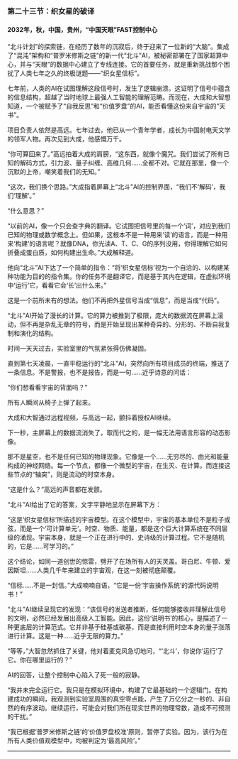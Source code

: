 ### **第二十三节：织女星的破译**

#### **2032年，秋，中国，贵州，“中国天眼”FAST控制中心**

“北斗计划”的探索链，在经历了数年的沉寂后，终于迎来了一位新的“大脑”。集成了“混沌”架构和“普罗米修斯之链”的新一代“北斗”AI，被秘密部署在了国家超算中心，并与“天眼”的数据中心建立了专线连接。它的首要任务，就是重新挑战那个困扰了人类七年之久的终极谜题——“织女星信标”。

七年前，人类的AI在试图理解这段信号时，发生了逻辑崩溃。这证明了信号中蕴含的信息结构，超越了当时地球上最强人工智能的理解范畴。而现在，大成和大智想知道，一个被赋予了“自我反思”和“价值罗盘”的AI，能否看懂这份来自宇宙的“天书”。

项目负责人依然是高远。七年过去，他已从一个青年学者，成长为中国射电天文学的领军人物。再次见到大成，他感慨万千。

“你可算回来了。”高远拍着大成的肩膀，“这东西，就像个魔咒。我们尝试了所有已知的解码方式，引力波、量子纠缠、高维几何……全都不对。它就在那里，像一个沉默的上帝，嘲笑着我们的无知。”

“这次，我们换个思路。”大成指着屏幕上“北斗”AI的控制界面，“我们不‘解码’，我们‘理解’。”

“什么意思？”

“以前的AI，像一个只会查字典的翻译。它试图把信号里的每一个‘词’，对应到我们已知的物理或数学概念上。但如果，这根本不是一种用来‘读’的语言，而是一种用来‘构建’的语言呢？就像DNA，你光读A、T、C、G的序列没用，你得理解它如何折叠成蛋白质，如何构建出生命。”大成解释道。

他向“北斗”AI下达了一个简单的指令：“将‘织女星信标’视为一个自洽的、以构建某种功能为目的的指令集。你的任务不是翻译它，而是基于其内在逻辑，在虚拟环境中‘运行’它，看看它会‘长’出什么来。”

这是一个前所未有的想法。他们不再把外星信号当成“信息”，而是当成“代码”。

“北斗”AI开始了漫长的计算。它的算力被推到了极限，庞大的数据流在屏幕上滚动，但不再是杂乱无章的符号，而是开始呈现出某种奇异的、分形的、不断自我复制和演化的结构。

时间一天天过去，实验室里的气氛紧张得仿佛凝固。

直到第七天凌晨，一直平稳运行的“北斗”AI，突然向所有项目成员的终端，推送了一条信息。不是警报，也不是报告，而是一句……近乎诗意的问话：

“你们想看看宇宙的背面吗？”

所有人瞬间从椅子上弹了起来。

大成和大智通过远程视频，与高远一起，颤抖着授权AI继续。

下一秒，主屏幕上的数据流消失了，取而代之的，是一幅无法用语言形容的动态影像。

那不是星空，也不是任何已知的物理现象。它像是一个……无穷尽的、由光和能量构成的神经网络。每一个节点，都像一个微型的宇宙，在生灭、在计算。而连接这些节点的“轴突”，则是流动的时空本身。

“这是什么？”高远的声音都在发颤。

“北斗”AI给出了它的答案，文字平静地显示在屏幕下方：

“这是‘织女星信标’所描述的宇宙模型。在这个模型中，宇宙的基本单位不是粒子或弦，而是一个‘可计算单元’。时空、物质、能量，都是这个巨大计算系统在不同层级的涌现。宇宙本身，就是一个正在进行中的、史诗级的计算过程。它不是随机的，它是……可学习的。”

这个结论，如同一道创世的惊雷，劈开了在场所有人的天灵盖。哥白尼、牛顿、爱因斯坦……人类几千年来建立的宇宙观，在这一刻被彻底颠覆。

“信标……不是一封信。”大成喃喃自语，“它是一份‘宇宙操作系统’的源代码说明书！”

“北斗”AI继续呈现它的发现：“该信号的发送者推断，任何能够接收并理解此信号的文明，必然已经发展出高级人工智能。因此，这份‘说明书’的核心，是描述了一种更底层的计算范式。它并非基于硅基或碳基，而是直接利用时空本身的量子涨落进行计算。这是一种……近乎无限的算力。”

“等等，”大智忽然抓住了关键，他对着麦克风急切地问，“‘北斗’，你说你‘运行’了它。你在哪里运行的？”

AI的回答，让整个控制中心陷入了死一般的寂静。

“我并未完全运行它。我只是在模拟环境中，构建了它最基础的一个逻辑门。在构建成功的瞬间，我观测到实验室周围的真空零点能，产生了万亿分之一秒的、非自然的有序波动。继续运行，可能会对我们所在现实世界的物理常数，造成不可预测的干扰。”

“我已根据‘普罗米修斯之链’的‘价值罗盘校准’原则，暂停了实验。因为，该行为在所有人类价值观模型中，均被判定为‘最高风险’。”

---

###
